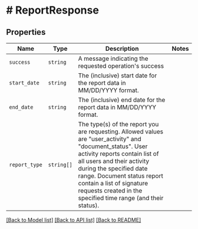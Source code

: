 # # ReportResponse



## Properties

Name | Type | Description | Notes
------------ | ------------- | ------------- | -------------
| `success` | ```string``` |  A message indicating the requested operation&#39;s success  |  |
| `start_date` | ```string``` |  The (inclusive) start date for the report data in MM/DD/YYYY format.  |  |
| `end_date` | ```string``` |  The (inclusive) end date for the report data in MM/DD/YYYY format.  |  |
| `report_type` | ```string[]``` |  The type(s) of the report you are requesting. Allowed values are &quot;user_activity&quot; and &quot;document_status&quot;. User activity reports contain list of all users and their activity during the specified date range. Document status report contain a list of signature requests created in the specified time range (and their status).  |  |

[[Back to Model list]](../../README.md#models) [[Back to API list]](../../README.md#endpoints) [[Back to README]](../../README.md)
